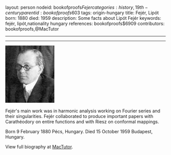 layout: person
nodeid: bookofproofs$Fejer
categories: history,19th-century
parentid: bookofproofs$603
tags: origin-hungary
title: Fejér, Lipót
born: 1880
died: 1959
description: Some facts about Lipót Fejér
keywords: fejér, lipót,nationality hungary
references: bookofproofs$6909
contributors: bookofproofs,@MacTutor

---


---

![Fejer.jpg](https://github.com/bookofproofs/bookofproofs.github.io/blob/main/_sources/_assets/images/portraits/Fejer.jpg?raw=true)

Fejér's main work was in harmonic analysis working on Fourier series and their singularities. Fejér collaborated to produce important papers with Carathéodory on entire functions and with Riesz on conformal mappings.

Born 9 February 1880 Pécs, Hungary. Died 15 October 1959 Budapest, Hungary.


View full biography at [MacTutor](https://mathshistory.st-andrews.ac.uk/Biographies/Fejer/).